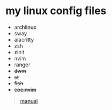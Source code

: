 # my linux config files

* archlinux 
* sway
* alacritty
* zsh
* zinit
* nvim
* ranger
* ~~dwm~~
* ~~st~~
* ~~fish~~
* ~~coc.nvim~~

> [manual](doc/manaul.md)

